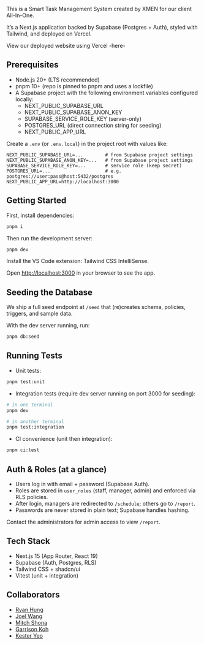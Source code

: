 This is a Smart Task Management System created by XMEN for our client All-In-One.

It’s a Next.js application backed by Supabase (Postgres + Auth), styled with Tailwind, and deployed on Vercel.

View our deployed website using Vercel -here-

## Prerequisites

- Node.js 20+ (LTS recommended)
- pnpm 10+ (repo is pinned to pnpm and uses a lockfile)
- A Supabase project with the following environment variables configured locally:
	- NEXT_PUBLIC_SUPABASE_URL
	- NEXT_PUBLIC_SUPABASE_ANON_KEY
	- SUPABASE_SERVICE_ROLE_KEY (server-only)
	- POSTGRES_URL (direct connection string for seeding)
	- NEXT_PUBLIC_APP_URL

Create a `.env` (or `.env.local`) in the project root with values like:

```
NEXT_PUBLIC_SUPABASE_URL=...        # from Supabase project settings
NEXT_PUBLIC_SUPABASE_ANON_KEY=...   # from Supabase project settings
SUPABASE_SERVICE_ROLE_KEY=...       # service role (keep secret)
POSTGRES_URL=...                    # e.g. postgres://user:pass@host:5432/postgres
NEXT_PUBLIC_APP_URL=http://localhost:3000
```

## Getting Started

First, install dependencies:

```bash
pnpm i
```

Then run the development server:

```bash
pnpm dev
```

Install the VS Code extension: Tailwind CSS IntelliSense.

Open [http://localhost:3000](http://localhost:3000) in your browser to see the app.

## Seeding the Database

We ship a full seed endpoint at `/seed` that (re)creates schema, policies, triggers, and sample data.

With the dev server running, run:

```bash
pnpm db:seed
```

## Running Tests

- Unit tests:

```bash
pnpm test:unit
```

- Integration tests (require dev server running on port 3000 for seeding):

```bash
# in one terminal
pnpm dev

# in another terminal
pnpm test:integration
```

- CI convenience (unit then integration):

```bash
pnpm ci:test
```

## Auth & Roles (at a glance)

- Users log in with email + password (Supabase Auth).
- Roles are stored in `user_roles` (staff, manager, admin) and enforced via RLS policies.
- After login, managers are redirected to `/schedule`; others go to `/report`.
- Passwords are never stored in plain text; Supabase handles hashing.

Contact the administrators for admin access to view `/report`.

## Tech Stack

- Next.js 15 (App Router, React 19)
- Supabase (Auth, Postgres, RLS)
- Tailwind CSS + shadcn/ui
- Vitest (unit + integration)

## Collaborators

- [Ryan Hung](https://github.com/ryanhung919)
- [Joel Wang](https://github.com/joelwangg)
- [Mitch Shona](https://github.com/mitchshona)
- [Garrison Koh](https://github.com/garrikyx)
- [Kester Yeo](https://github.com/echokes)